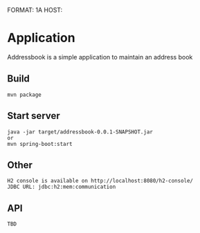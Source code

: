 FORMAT: 1A
HOST:

# Application 

Addressbook is a simple application to maintain an address book

## Build
	mvn package

## Start server
	java -jar target/addressbook-0.0.1-SNAPSHOT.jar
	or
	mvn spring-boot:start
	
## Other
	H2 console is available on http://localhost:8080/h2-console/	
	JDBC URL: jdbc:h2:mem:communication

## API	
    TBD